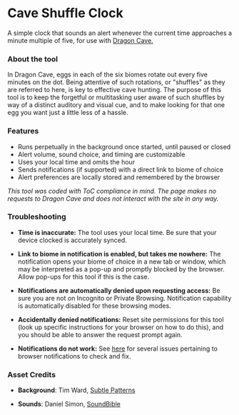 # Cave Shuffle Clock
A simple clock that sounds an alert whenever the current time approaches a minute multiple of five, for use with [Dragon Cave.](https://dragcave.net)

### About the tool
In Dragon Cave, eggs in each of the six biomes rotate out every five minutes on the dot. Being attentive of such rotations, or "shuffles" as they are referred to here, is key to effective cave hunting. The purpose of this tool is to keep the forgetful or multitasking user aware of such shuffles by way of a distinct auditory and visual cue, and to make looking for that one egg you want just a little less of a hassle.

### Features
* Runs perpetually in the background once started, until paused or closed
* Alert volume, sound choice, and timing are customizable
* Uses your local time and omits the hour
* Sends notifications (if supported) with a direct link to biome of choice
* Alert preferences are locally stored and remembered by the browser

_This tool was coded with ToC compliance in mind. The page makes no requests to Dragon Cave and does not interact with the site in any way._

### Troubleshooting

* __Time is inaccurate:__ The tool uses your local time. Be sure that your device clocked is accurately synced.

* __Link to biome in notification is enabled, but takes me nowhere:__ The notification opens your biome of choice in a new tab or window, which may be interpreted as a pop-up and promptly blocked by the browser. Allow pop-ups for this tool if this is the case.

* __Notifications are automatically denied upon requesting access:__ Be sure you are not on Incognito or Private Browsing. Notification capability is automatically disabled for these browsing modes.

* __Accidentally denied notifications:__ Reset site permissions for this tool (look up specific instructions for your browser on how to do this), and you should be able to answer the request prompt again.

* __Notifications do not work:__ See [here](https://frizbit.com/blog/troubleshooting-web-push-notifications-why-im-i-not-getting-notifications/) for several issues pertaining to browser notifications to check and fix.

### Asset Credits

* __Background__: Tim Ward, [Subtle Patterns](https://www.toptal.com/designers/subtlepatterns/brushed-alum-dark/)

* __Sounds__: Daniel Simon, [SoundBible](https://soundbible.com/)
